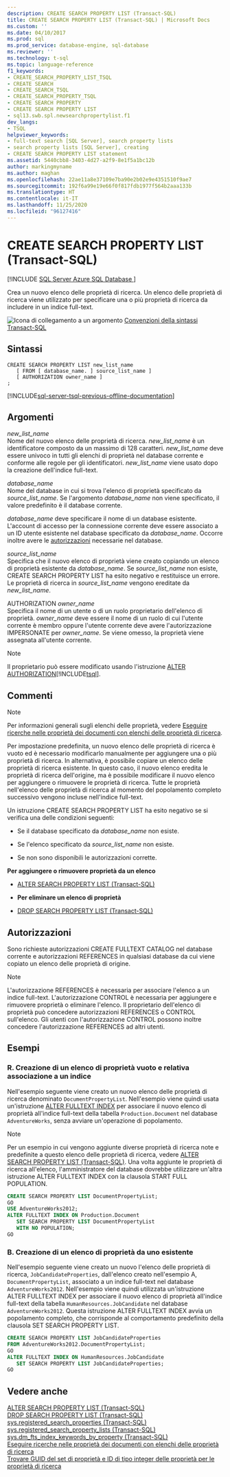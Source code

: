 ```yaml
---
description: CREATE SEARCH PROPERTY LIST (Transact-SQL)
title: CREATE SEARCH PROPERTY LIST (Transact-SQL) | Microsoft Docs
ms.custom: ''
ms.date: 04/10/2017
ms.prod: sql
ms.prod_service: database-engine, sql-database
ms.reviewer: ''
ms.technology: t-sql
ms.topic: language-reference
f1_keywords:
- CREATE_SEARCH_PROPERTY_LIST_TSQL
- CREATE SEARCH
- CREATE_SEARCH_TSQL
- CREATE_SEARCH_PROPERTY_TSQL
- CREATE SEARCH PROPERTY
- CREATE SEARCH PROPERTY LIST
- sql13.swb.spl.newsearchpropertylist.f1
dev_langs:
- TSQL
helpviewer_keywords:
- full-text search [SQL Server], search property lists
- search property lists [SQL Server], creating
- CREATE SEARCH PROPERTY LIST statement
ms.assetid: 5440cbb8-3403-4d27-a2f9-8e1f5a1bc12b
author: markingmyname
ms.author: maghan
ms.openlocfilehash: 22ae11a8e37109e7ba90e2b02e9e4351510f9ae7
ms.sourcegitcommit: 192f6a99e19e66f0f817fdb1977f564b2aaa133b
ms.translationtype: HT
ms.contentlocale: it-IT
ms.lasthandoff: 11/25/2020
ms.locfileid: "96127416"
---
```

# <a name="create-search-property-list-transact-sql"></a>CREATE SEARCH PROPERTY LIST (Transact-SQL)
[!INCLUDE [SQL Server Azure SQL Database ](../../includes/applies-to-version/sql-asdb.md)]

  Crea un nuovo elenco delle proprietà di ricerca. Un elenco delle proprietà di ricerca viene utilizzato per specificare una o più proprietà di ricerca da includere in un indice full-text.  
  
 ![Icona di collegamento a un argomento](../../database-engine/configure-windows/media/topic-link.gif "Icona di collegamento a un argomento") [Convenzioni della sintassi Transact-SQL](../../t-sql/language-elements/transact-sql-syntax-conventions-transact-sql.md)  
  
## <a name="syntax"></a>Sintassi  
  
```syntaxsql  
CREATE SEARCH PROPERTY LIST new_list_name  
   [ FROM [ database_name. ] source_list_name ]  
   [ AUTHORIZATION owner_name ]  
;  
```  
  
[!INCLUDE[sql-server-tsql-previous-offline-documentation](../../includes/sql-server-tsql-previous-offline-documentation.md)]

## <a name="arguments"></a>Argomenti
 *new_list_name*  
 Nome del nuovo elenco delle proprietà di ricerca. *new_list_name* è un identificatore composto da un massimo di 128 caratteri. *new_list_name* deve essere univoco in tutti gli elenchi di proprietà nel database corrente e conforme alle regole per gli identificatori. *new_list_name* viene usato dopo la creazione dell'indice full-text.  
  
 *database_name*  
 Nome del database in cui si trova l'elenco di proprietà specificato da *source_list_name*. Se l'argomento *database_name* non viene specificato, il valore predefinito è il database corrente.  
  
 *database_name* deve specificare il nome di un database esistente. L'account di accesso per la connessione corrente deve essere associato a un ID utente esistente nel database specificato da *database_name*. Occorre inoltre avere le [autorizzazioni](#Permissions) necessarie nel database.  
  
 *source_list_name*  
 Specifica che il nuovo elenco di proprietà viene creato copiando un elenco di proprietà esistente da *database_name*. Se *source_list_name* non esiste, CREATE SEARCH PROPERTY LIST ha esito negativo e restituisce un errore. Le proprietà di ricerca in *source_list_name* vengono ereditate da *new_list_name*.  
  
 AUTHORIZATION *owner_name*  
 Specifica il nome di un utente o di un ruolo proprietario dell'elenco di proprietà. *owner_name* deve essere il nome di un ruolo di cui l'utente corrente è membro oppure l'utente corrente deve avere l'autorizzazione IMPERSONATE per *owner_name*. Se viene omesso, la proprietà viene assegnata all'utente corrente.  
  
> [!NOTE]  
>  Il proprietario può essere modificato usando l'istruzione [ALTER AUTHORIZATION](../../t-sql/statements/alter-authorization-transact-sql.md)[!INCLUDE[tsql](../../includes/tsql-md.md)].  
  
## <a name="remarks"></a>Commenti  
  
> [!NOTE]  
>  Per informazioni generali sugli elenchi delle proprietà, vedere [Eseguire ricerche nelle proprietà dei documenti con elenchi delle proprietà di ricerca](../../relational-databases/search/search-document-properties-with-search-property-lists.md).  
  
 Per impostazione predefinita, un nuovo elenco delle proprietà di ricerca è vuoto ed è necessario modificarlo manualmente per aggiungere una o più proprietà di ricerca. In alternativa, è possibile copiare un elenco delle proprietà di ricerca esistente. In questo caso, il nuovo elenco eredita le proprietà di ricerca dell'origine, ma è possibile modificare il nuovo elenco per aggiungere o rimuovere le proprietà di ricerca. Tutte le proprietà nell'elenco delle proprietà di ricerca al momento del popolamento completo successivo vengono incluse nell'indice full-text.  
  
 Un istruzione CREATE SEARCH PROPERTY LIST ha esito negativo se si verifica una delle condizioni seguenti:  
  
-   Se il database specificato da *database_name* non esiste.  
  
-   Se l'elenco specificato da *source_list_name* non esiste.  
  
-   Se non sono disponibili le autorizzazioni corrette.  
  
 **Per aggiungere o rimuovere proprietà da un elenco**  
  
-   [ALTER SEARCH PROPERTY LIST &#40;Transact-SQL&#41;](../../t-sql/statements/alter-search-property-list-transact-sql.md)  
  
-   **Per eliminare un elenco di proprietà**  
  
-   [DROP SEARCH PROPERTY LIST &#40;Transact-SQL&#41;](../../t-sql/statements/drop-search-property-list-transact-sql.md)  
  
##  <a name="permissions"></a><a name="Permissions"></a> Autorizzazioni  
 Sono richieste autorizzazioni CREATE FULLTEXT CATALOG nel database corrente e autorizzazioni REFERENCES in qualsiasi database da cui viene copiato un elenco delle proprietà di origine.  
  
> [!NOTE]  
>  L'autorizzazione REFERENCES è necessaria per associare l'elenco a un indice full-text. L'autorizzazione CONTROL è necessaria per aggiungere e rimuovere proprietà o eliminare l'elenco. Il proprietario dell'elenco di proprietà può concedere autorizzazioni REFERENCES o CONTROL sull'elenco. Gli utenti con l'autorizzazione CONTROL possono inoltre concedere l'autorizzazione REFERENCES ad altri utenti.  
  
## <a name="examples"></a>Esempi  
  
### <a name="a-creating-an-empty-property-list-and-associating-it-with-an-index"></a>R. Creazione di un elenco di proprietà vuoto e relativa associazione a un indice  
 Nell'esempio seguente viene creato un nuovo elenco delle proprietà di ricerca denominato `DocumentPropertyList`. Nell'esempio viene quindi usata un'istruzione [ALTER FULLTEXT INDEX](../../t-sql/statements/alter-fulltext-index-transact-sql.md) per associare il nuovo elenco di proprietà all'indice full-text della tabella `Production.Document` nel database `AdventureWorks`, senza avviare un'operazione di popolamento.  
  
> [!NOTE]  
>  Per un esempio in cui vengono aggiunte diverse proprietà di ricerca note e predefinite a questo elenco delle proprietà di ricerca, vedere [ALTER SEARCH PROPERTY LIST &#40;Transact-SQL&#41;](../../t-sql/statements/alter-search-property-list-transact-sql.md). Una volta aggiunte le proprietà di ricerca all'elenco, l'amministratore del database dovrebbe utilizzare un'altra istruzione ALTER FULLTEXT INDEX con la clausola START FULL POPULATION.  
  
```sql 
CREATE SEARCH PROPERTY LIST DocumentPropertyList;  
GO  
USE AdventureWorks2012;  
ALTER FULLTEXT INDEX ON Production.Document   
   SET SEARCH PROPERTY LIST DocumentPropertyList  
   WITH NO POPULATION;   
GO   
```  
  
### <a name="b-creating-a-property-list-from-an-existing-one"></a>B. Creazione di un elenco di proprietà da uno esistente  
 Nell'esempio seguente viene creato un nuovo l'elenco delle proprietà di ricerca, `JobCandidateProperties`, dall'elenco creato nell'esempio A, `DocumentPropertyList`, associato a un indice full-text nel database `AdventureWorks2012`. Nell'esempio viene quindi utilizzata un'istruzione ALTER FULLTEXT INDEX per associare il nuovo elenco di proprietà all'indice full-text della tabella `HumanResources.JobCandidate` nel database `AdventureWorks2012`. Questa istruzione ALTER FULLTEXT INDEX avvia un popolamento completo, che corrisponde al comportamento predefinito della clausola SET SEARCH PROPERTY LIST.  
  
```sql  
CREATE SEARCH PROPERTY LIST JobCandidateProperties 
FROM AdventureWorks2012.DocumentPropertyList;  
GO  
ALTER FULLTEXT INDEX ON HumanResources.JobCandidate   
   SET SEARCH PROPERTY LIST JobCandidateProperties;  
GO
```  
  
## <a name="see-also"></a>Vedere anche  
 [ALTER SEARCH PROPERTY LIST &#40;Transact-SQL&#41;](../../t-sql/statements/alter-search-property-list-transact-sql.md)   
 [DROP SEARCH PROPERTY LIST &#40;Transact-SQL&#41;](../../t-sql/statements/drop-search-property-list-transact-sql.md)   
 [sys.registered_search_properties &#40;Transact-SQL&#41;](../../relational-databases/system-catalog-views/sys-registered-search-properties-transact-sql.md)   
 [sys.registered_search_property_lists &#40;Transact-SQL&#41;](../../relational-databases/system-catalog-views/sys-registered-search-property-lists-transact-sql.md)   
 [sys.dm_fts_index_keywords_by_property &#40;Transact-SQL&#41;](../../relational-databases/system-dynamic-management-views/sys-dm-fts-index-keywords-by-property-transact-sql.md)   
 [Eseguire ricerche nelle proprietà dei documenti con elenchi delle proprietà di ricerca](../../relational-databases/search/search-document-properties-with-search-property-lists.md)   
 [Trovare GUID del set di proprietà e ID di tipo integer delle proprietà per le proprietà di ricerca](../../relational-databases/search/find-property-set-guids-and-property-integer-ids-for-search-properties.md)  
  
  
